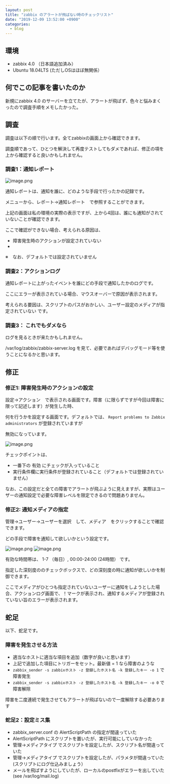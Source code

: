 ```yaml
---
layout: post
title: "zabbix のアラートが飛ばない時のチェックリスト"
date: "2019-12-09 13:52:00 +0900"
categories: 
  - blog
---
```

## 環境

* zabbix 4.0 （日本語追加済み）
* Ubuntu 18.04LTS (ただしOSはほぼ無関係）

## 何でこの記事を書いたのか

新規にzabbix 4.0 のサーバーを立てたが、アラートが飛ばず、色々と悩みまくったので調査手順をメモしたかった。  

## 調査

調査は以下の順で行います。全てzabbixの画面上から確認できます。  

調査順であって、ひとつを解決して再度テストしてもダメであれば、修正の項を上から確認すると良いかもしれません。  

### 調査1：通知レポート

<img src="https://qiita-image-store.s3.amazonaws.com/0/2454/d6f4d835-5e77-f80b-a15e-912c5f248536.png" alt="image.png" loading="lazy">  


通知レポートは、通知を誰に、どのような手段で行ったかの記録です。  

メニューから、レポート→通知レポート　で参照することができます。  

上記の画面は私の環境の実際の表示ですが、上から4回は、誰にも通知がされていないことが確認できます。  

ここで確認ができない場合、考えられる原因は、  


* 障害発生時のアクションが設定されていない
* 


※　なお、デフォルトでは設定されていません  

### 調査2：アクションログ

通知レポートに上がったイベントを誰にどの手段で通知したかのログです。  

ここにエラーが表示されている場合、マウスオーバーで原因が表示されます。  

考えられる要因は、スクリプトのパスがおかしい、ユーザー設定のメディアが指定されていない です。  

### 調査3： これでもダメなら

ログを見るときが来たかもしれません。  


/var/log/zabbix/zabbix-server.log を見て、必要であればデバッグモード等を使うことになるかと思います。  

## 修正
### 修正1: 障害発生時のアクションの設定

設定→アクション　で表示される画面です。障害（に限らずですが今回は障害に限って記述します）が発生した時、  

何を行うかを設定する画面です。デフォルトでは、 `Report problems to Zabbix administrators` が登録されていますが  

無効になっています。  


<img src="https://qiita-image-store.s3.amazonaws.com/0/2454/34ef6c0f-7af3-cd56-7ee5-0bcf52787e48.png" alt="image.png" loading="lazy">  


チェックポイントは、  


* 一番下の 有効 にチェックが入っていること
* 実行条件欄に実行条件が登録されていること（デフォルトでは登録されていません）


なお、この設定だと全ての障害でアラートが飛ぶように見えますが、実際はユーザーの通知設定で必要な障害レベルを限定できるので問題ありません。  

### 修正2: 通知メディアの指定

管理→ユーザー→ユーザーを選択　して、メディア　をクリックすることで確認できます。  

どの手段で障害を通知して欲しいかという設定です。  


<img src="https://qiita-image-store.s3.amazonaws.com/0/2454/552cfed5-a56a-e26f-3de3-864528df354c.png" alt="image.png" loading="lazy">  

<img src="https://qiita-image-store.s3.amazonaws.com/0/2454/89bb29ae-448d-76c3-f43a-3622c2090815.png" alt="image.png" loading="lazy">  


有効な時間帯は、 1-7 （毎日）, 00:00-24:00 (24時間） です。  

指定した深刻度ののチェックボックスで、どの深刻度の時に通知が欲しいかを制御できます。  


ここでメディアがひとつも指定されていないユーザーに通知をしようとした場合、アクションログ画面で、！マークが表示され、通知するメディアが登録されていない旨のエラーが表示されます。  

## 蛇足

以下、蛇足です。  

### 障害を発生させる方法

* 適当なホストに適当な項目を追加（数字が良いと思います）
* 上記で追加した項目にトリガーをセット。最新値 = 1 なら障害のような
* `zabbix_sender -s zabbixホスト -z 登録したホスト名 -k 登録したキー -o 1` で障害発生
* `zabbix_sender -s zabbixホスト -z 登録したホスト名 -k 登録したキー -o 0` で障害解除


障害を二度連続で発生させてもアラートが飛ばないので一度解除する必要あります  

### 蛇足2：設定ミス集

* zabbix_server.conf の AlertScriptPath の指定が間違っていた
* AlertScriptPath にスクリプトを置いたが、実行可能にしていなかった
* 管理→メディアタイプ でスクリプトを設定したが、スクリプト名が間違っていた
* 管理→メディアタイプ でスクリプトを設定したが、パラメタが間違っていた (スクリプトにログ仕込みましょう）
* メールを飛ばすようにしていたが、ローカルのpostfixがエラーを出していた (see /var/log/mail.log)

